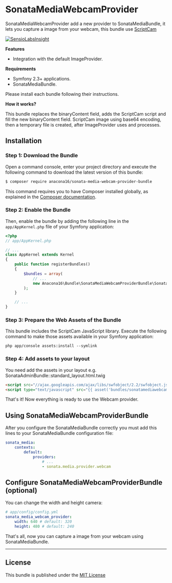 SonataMediaWebcamProvider
=========================

SonataMediaWebcamProvider add a new provider to SonataMediaBundle, it lets you capture a image from your webcam,
this bundle use [ScriptCam](http://www.scriptcam.com/)

[![SensioLabsInsight](https://insight.sensiolabs.com/projects/5f212567-9f44-41b2-9e1f-115544c5f0e7/mini.png)](https://insight.sensiolabs.com/projects/5f212567-9f44-41b2-9e1f-115544c5f0e7)

**Features**

  * Integration with the default ImageProvider.

**Requirements**

  * Symfony 2.3+ applications.
  * SonataMediaBundle.
  
Please install each bundle following their instructions.
  
**How it works?**

This bundle replaces the binaryContent field, adds the ScriptCam script and fill the new binaryContent field.
ScriptCam image using base64 encoding, then a temporary file is created, after ImageProvider uses and processes.

Installation
------------

### Step 1: Download the Bundle

Open a command console, enter your project directory and execute the
following command to download the latest version of this bundle:

```bash
$ composer require anacona16/sonata-media-webcam-provider-bundle
```

This command requires you to have Composer installed globally, as explained
in the [Composer documentation](https://getcomposer.org/doc/00-intro.md).

### Step 2: Enable the Bundle

Then, enable the bundle by adding the following line in the `app/AppKernel.php`
file of your Symfony application:

```php
<?php
// app/AppKernel.php

// ...
class AppKernel extends Kernel
{
    public function registerBundles()
    {
        $bundles = array(
            // ...
            new Anacona16\Bundle\SonataMediaWebcamProviderBundle\SonataMediaWebcamProviderBundle(),
        );
    }

    // ...
}
```

### Step 3: Prepare the Web Assets of the Bundle

This bundle includes the ScriptCam JavaScript library. Execute the following
command to make those assets available in your Symfony application:

```cli
php app/console assets:install --symlink
```

### Step 4: Add assets to your layout

You need add the assets in your layout e.g. SonataAdminBundle::standard_layout.html.twig

```html
<script src="//ajax.googleapis.com/ajax/libs/swfobject/2.2/swfobject.js"></script>
<script type="text/javascript" src="{{ asset('bundles/sonatamediawebcamprovider/scriptcam/scriptcam.min.js') }}"></script>
```

That's it! Now everything is ready to use the Webcam provider.

Using SonataMediaWebcamProviderBundle
-------------------------------------

After you configure the SonataMediaBundle correctly you must add this lines to your SonataMediaBundle configuration file:

```yaml
sonata_media:
    contexts:
        default:
            providers:
                # ...
                - sonata.media.provider.webcam
```

Configure SonataMediaWebcamProviderBundle (optional)
----------------------------------------------------

You can change the width and height camera:

```yaml
# app/config/config.yml
sonata_media_webcam_provider:
    width: 640 # default: 320
    height: 480 # default: 240
```

That's all, now you can capture a image from your webcam using SonataMediaBundle.

-----

License
-------

This bundle is published under the [MIT License](LICENSE)
